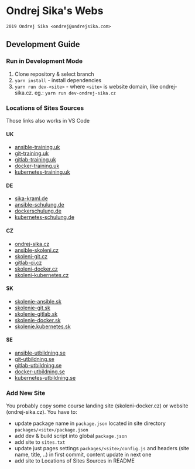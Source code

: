# Ondrej Sika's Webs

    2019 Ondrej Sika <ondrej@ondrejsika.com>

## Development Guide

### Run in Development Mode

1. Clone repository & select branch
2. `yarn install` - install dependencies
3. `yarn run dev-<site>` - where `<site>` is website domain, like ondrej-sika.cz. eg.: `yarn run dev-ondrej-sika.cz`

### Locations of Sites Sources

Those links also works in VS Code

#### UK

- [ansible-training.uk](packages/ansible-training.uk/pages/index.js)
- [git-training.uk](packages/git-training.uk/pages/index.js)
- [gitlab-training.uk](packages/gitlab-training.uk/pages/index.js)
- [docker-training.uk](packages/docker-training.uk/pages/index.js)
- [kubernetes-training.uk](packages/kubernetes-training.uk/pages/index.js)

#### DE

- [sika-kraml.de](packages/sika-kraml.de/pages)
- [ansible-schulung.de](packages/ansible-schulung.de/pages/index.js)
- [dockerschulung.de](packages/dockerschulung.de/pages/index.js)
- [kubernetes-schulung.de](packages/kubernetes-schulung.de/pages/index.js)

#### CZ

- [ondrej-sika.cz](packages/ondrej-sika.cz/pages)
- [ansible-skoleni.cz](packages/ansible-skoleni.cz/pages/index.js)
- [skoleni-git.cz](packages/skoleni-git.cz/pages/index.js)
- [gitlab-ci.cz](packages/gitlab-ci.cz/pages/index.js)
- [skoleni-docker.cz](packages/skoleni-docker.cz/pages/index.js)
- [skoleni-kubernetes.cz](packages/skoleni-kubernetes.cz/pages/index.js)

#### SK

- [skolenie-ansible.sk](packages/skolenie-ansible.sk/pages/index.js)
- [skolenie-git.sk](packages/skolenie-git.sk/pages/index.js)
- [skolenie-gitlab.sk](packages/skolenie-gitlab.sk/pages/index.js)
- [skolenie-docker.sk](packages/skolenie-docker.sk/pages/index.js)
- [skolenie.kubernetes.sk](packages/skolenie.kubernetes.sk/pages/index.js)

#### SE

- [ansible-utbildning.se](packages/ansible-utbildning.se/pages/index.js)
- [git-utbildning.se](packages/git-utbildning.se/pages/index.js)
- [gitlab-utbildning.se](packages/gitlab-utbildning.se/pages/index.js)
- [docker-utbildning.se](packages/docker-utbildning.se/pages/index.js)
- [kubernetes-utbildning.se](packages/kubernetes-utbildning.se/pages/index.js)

### Add New Site

You probably copy some course landing site (skoleni-docker.cz) or website (ondrej-sika.cz). You have to:

- update package name in `package.json` located in site directory `packages/<site>/package.json`
- add dev & build script into global `package.json`
- add site to `sites.txt`
- update just pages settings `packages/<site>/config.js` and headers (site name, title, ..) in first commit, content update in next one
- add site to Locations of Sites Sources in README

